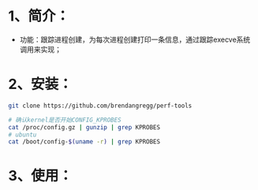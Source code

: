 # 1、简介：

- 功能：跟踪进程创建，为每次进程创建打印一条信息，通过跟踪execve系统调用来实现；

# 2、安装：

```bash
git clone https://github.com/brendangregg/perf-tools

# 确认kernel是否开始CONFIG_KPROBES
cat /proc/config.gz | gunzip | grep KPROBES
# ubuntu
cat /boot/config-$(uname -r) | grep KPROBES
```

# 3、使用：

